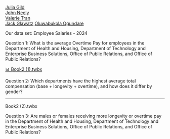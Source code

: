 [Julia Gild](https://github.com/JuliaGild)  
[John Neely](https://github.com/NeelyJohn)  
[Valerie Tran](https://github.com/vvt15)  
[Jack Glawatz](https://github.com/jackglawatz) 
[Oluwabukola Ogundare](https://github.com/RachaelOgundare)

Our data set: Employee Salaries - 2024

Question 1: What is the average Overtime Pay for employees in the Department of Health and Housing, Department of Technology and Enterprise Business Solutions, Office of Public Relations, and Office of Public Relations?

[📊 Book2 (1).twbx](./Book2%20(3).twbx)



Question 2: Which departments have the highest average total compensation (base + longevity + overtime), and how does it differ by gender?

---

Book2 (2).twbx

Question 3: Are males or females receiving more longevity or overtime pay in the Department of Health and Housing, Department of Technology and Enterprise Business Solutions, Office of Public Relations, and Office of Public Relations?

